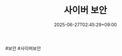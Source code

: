 ﻿---
title: "사이버 보안"
date: 2025-06-27T02:45:29+09:00
lastmod: 2025-06-27T02:45:29+09:00
type: docs
sidebar:
  open: true
weight: 2
---
<div style="display:none">
  <meta property="article:published_time" content="2025-06-26T17:45:29Z" />
  <meta property="article:modified_time" content="2025-06-26T17:45:29Z" />
</div>
#보안 #사이버보안

